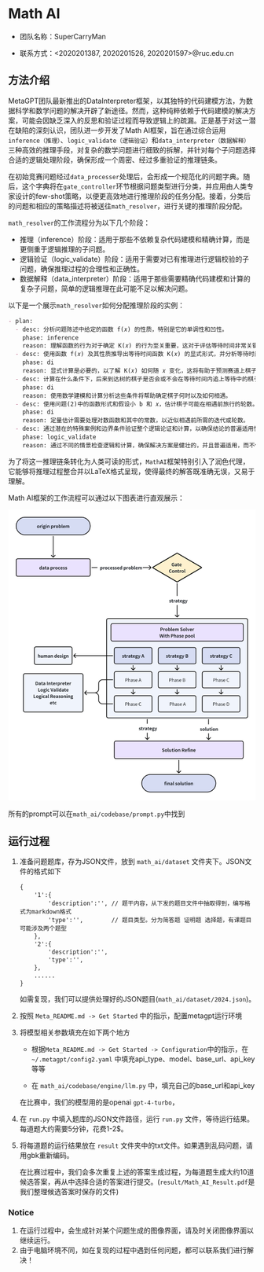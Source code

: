 # Math AI
- 团队名称：SuperCarryMan

- 联系方式：<2020201387, 2020201526, 2020201597>@ruc.edu.cn

## 方法介绍

MetaGPT团队最新推出的DataInterpreter框架，以其独特的代码建模方法，为数据科学和数学问题的解决开辟了新途径。然而，这种纯粹依赖于代码建模的解决方案，可能会因缺乏深入的反思和验证过程而导致逻辑上的疏漏。正是基于对这一潜在缺陷的深刻认识，团队进一步开发了Math AI框架，旨在通过综合运用`inference（推理）`、`logic_validate（逻辑验证）`和`data_interpreter（数据解释）`三种高效的推理手段，对复杂的数学问题进行细致的拆解，并针对每个子问题选择合适的逻辑处理阶段，确保形成一个周密、经过多重验证的推理链条。

在初始竞赛问题经过`data_processer`处理后，会形成一个规范化的问题字典。随后，这个字典将在`gate_controller`环节根据问题类型进行分类，并应用由人类专家设计的few-shot策略，以便更高效地进行推理阶段的任务分配。接着，分类后的问题和相应的策略描述将被送往`math_resolver`，进行关键的推理阶段分配。

`math_resolver`的工作流程分为以下几个阶段：

- 推理（inference）阶段：适用于那些不依赖复杂代码建模和精确计算，而是更侧重于逻辑推理的子问题。
- 逻辑验证（logic_validate）阶段：适用于需要对已有推理进行逻辑校验的子问题，确保推理过程的合理性和正确性。
- 数据解释（data_interpreter）阶段：适用于那些需要精确代码建模和计算的复杂子问题，简单的逻辑推理在此可能不足以解决问题。

以下是一个展示`math_resolver`如何分配推理阶段的实例：

``````markdown
- plan:
  - desc: 分析问题陈述中给定的函数 f(𝑥) 的性质，特别是它的单调性和凹性。
    phase: inference
    reason: 理解函数的行为对于确定 K(𝑥) 的行为至关重要，这对于评估等待时间非常关键。
  - desc: 使用函数 f(𝑥) 及其性质推导出等待时间函数 K(𝑥) 的显式形式，并分析等待时间如何随 𝑥 变化。
    phase: di
    reason: 显式计算是必要的，以了解 K(𝑥) 如何随 𝑥 变化，这将有助于预测赛道上棋子的移动。
  - desc: 计算在什么条件下，后来到达树的棋子是否会或不会在等待时间内追上等待中的棋子。
    phase: di
    reason: 使用数学建模和计算分析这些条件将帮助确定棋子何时以及如何相遇。
  - desc: 使用问题(2)中的函数形式和假设小 b 和 𝑥，估计棋子可能在相遇前旅行的轮数。
    phase: di
    reason: 定量估计需要处理对数函数和其中的常数，以近似相遇前所需的迭代或轮数。
  - desc: 通过潜在的特殊案例和边界条件验证整个逻辑论证和计算，以确保结论的普遍适用性。
    phase: logic_validate
    reason: 通过不同的情景检查逻辑和计算，确保解决方案是健壮的，并且普遍适用，而不仅仅是在特定条件下。
``````

为了将这一推理链条转化为人类可读的形式，`MathAI`框架特别引入了润色代理，它能够将推理过程整合并以LaTeX格式呈现，使得最终的解答既准确无误，又易于理解。

Math AI框架的工作流程可以通过以下图表进行直观展示：

![img.png](result/mathai.jpg)

所有的prompt可以在`math_ai/codebase/prompt.py`中找到
## 运行过程

1. 准备问题题库，存为JSON文件，放到 `math_ai/dataset` 文件夹下。JSON文件的格式如下

   ~~~
   {
       '1':{
           'description':'', // 题干内容，从下发的题目文件中抽取得到，编写格式为markdown格式
           'type':'',        // 题目类型。分为简答题 证明题 选择题，有课题目可能涉及两个题型
       },
       '2':{
           'description':'', 
           'type':'',        
       },
       ......
   }
   ~~~

   ​		    如需复现，我们可以提供处理好的JSON题目(`math_ai/dataset/2024.json`)。

2. 按照 `Meta_README.md -> Get Started` 中的指示，配置metagpt运行环境

3. 将模型相关参数填充在如下两个地方

   - 根据`Meta_README.md -> Get Started -> Configuration`中的指示，在`~/.metagpt/config2.yaml` 中填充api_type、model、base_url、api_key等等

   - 在 `math_ai/codebase/engine/llm.py` 中，填充自己的base_url和api_key

   在比赛中，我们的模型用的是openai `gpt-4-turbo`，

4. 在 `run.py` 中填入题库的JSON文件路径，运行 `run.py` 文件，等待运行结果。每道题大约需要5分钟，花费1-2$。

5. 将每道题的运行结果放在 `result` 文件夹中的txt文件。如果遇到乱码问题，请用gbk重新编码。

   在比赛过程中，我们会多次重复上述的答案生成过程，为每道题生成大约10道候选答案，再从中选择合适的答案进行提交。(`result/Math_AI_Result.pdf`是我们整理候选答案时保存的文件)

### Notice

1. 在运行过程中，会生成针对某个问题生成的图像界面，请及时关闭图像界面以继续运行。
2. 由于电脑环境不同，如在复现的过程中遇到任何问题，都可以联系我们进行解决！

